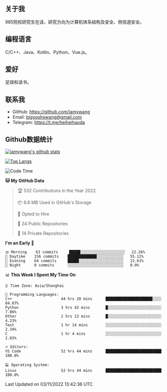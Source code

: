 ## 关于我

985院校研究生在读，研究方向为计算机体系结构及安全、侧信道安全。

## 编程语言

C/C++、Java、Kotlin、Python、Vue.js。

## 爱好

足球和读书。

## 联系我

- GitHub: https://github.com/iamywang
- Email: bigyophswang@gmail.com
- Telegram: https://t.me/heiheihaoda

## Github数据统计

[![iamywang's github stats](https://github-readme-stats.vercel.app/api?username=iamywang&count_private=true&show_icons=true)]()

[![Top Langs](https://github-readme-stats.vercel.app/api/top-langs/?username=iamywang&layout=compact)]()

<!--START_SECTION:waka-->
![Code Time](http://img.shields.io/badge/Code%20Time-690%20hrs%2058%20mins-blue)

**🐱 My GitHub Data** 

> 🏆 532 Contributions in the Year 2022
 > 
> 📦 6.8 MB Used in GitHub's Storage 
 > 
> 💼 Opted to Hire
 > 
> 📜 24 Public Repositories 
 > 
> 🔑 14 Private Repositories  
 > 
**I'm an Early 🐤** 

```text
🌞 Morning    63 commits     █████░░░░░░░░░░░░░░░░░░░░   22.26% 
🌆 Daytime    156 commits    █████████████░░░░░░░░░░░░   55.12% 
🌃 Evening    64 commits     █████░░░░░░░░░░░░░░░░░░░░   22.61% 
🌙 Night      0 commits      ░░░░░░░░░░░░░░░░░░░░░░░░░   0.0%

```


📊 **This Week I Spent My Time On** 

```text
⌚︎ Time Zone: Asia/Shanghai

💬 Programming Languages: 
C++                      44 hrs 20 mins      █████████████████████░░░░   84.07% 
Python                   3 hrs 43 mins       █░░░░░░░░░░░░░░░░░░░░░░░░   7.06% 
Other                    2 hrs 13 mins       █░░░░░░░░░░░░░░░░░░░░░░░░   4.23% 
Text                     1 hr 14 mins        ░░░░░░░░░░░░░░░░░░░░░░░░░   2.34% 
C                        1 hr 4 mins         ░░░░░░░░░░░░░░░░░░░░░░░░░   2.03%

🔥 Editors: 
VS Code                  52 hrs 44 mins      █████████████████████████   100.0%

💻 Operating System: 
Linux                    52 hrs 44 mins      █████████████████████████   100.0%

```


 Last Updated on 03/11/2022 13:42:36 UTC
<!--END_SECTION:waka-->

